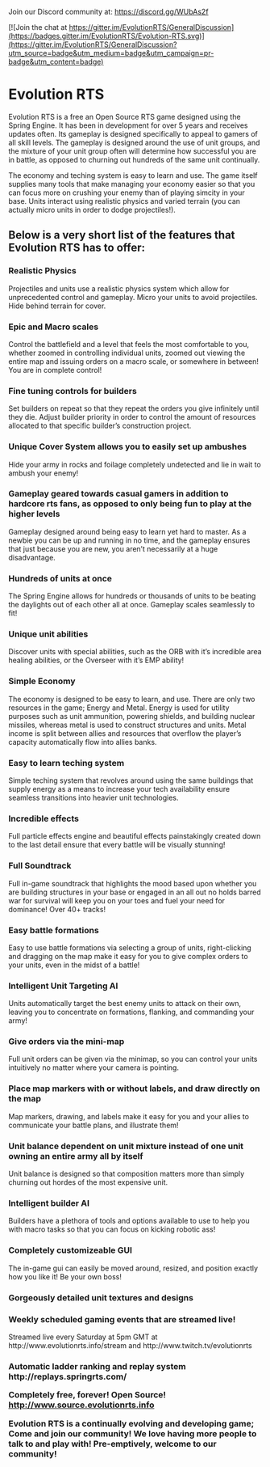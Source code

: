 Join our Discord community at: https://discord.gg/WUbAs2f

[![Join the chat at https://gitter.im/EvolutionRTS/GeneralDiscussion](https://badges.gitter.im/EvolutionRTS/Evolution-RTS.svg)](https://gitter.im/EvolutionRTS/GeneralDiscussion?utm_source=badge&utm_medium=badge&utm_campaign=pr-badge&utm_content=badge)

<h1>Evolution RTS</h1>

Evolution RTS is a free an Open Source RTS game designed using the Spring Engine. It has been in development for over 5 years and receives updates often. Its gameplay is designed specifically to appeal to gamers of all skill levels. The gameplay is designed around the use of unit groups, and the mixture of your unit group often will determine how successful you are in battle, as opposed to churning out hundreds of the same unit continually.

The economy and teching system is easy to learn and use. The game itself supplies many tools that make managing your economy easier so that you can focus more on crushing your enemy than of playing simcity in your base. Units interact using realistic physics and varied terrain (you can actually micro units in order to dodge projectiles!).

<h2>Below is a very short list of the features that Evolution RTS has to offer:</h2>

<h3>Realistic Physics</h3>
Projectiles and units use a realistic physics system which allow for unprecedented control and gameplay. Micro your units to avoid projectiles. Hide behind terrain for cover.

<h3>Epic and Macro scales</h3>
Control the battlefield and a level that feels the most comfortable to you, whether zoomed in controlling individual units, zoomed out viewing the entire map and issuing orders on a macro scale, or somewhere in between! You are in complete control!

<h3>Fine tuning controls for builders</h3>
Set builders on repeat so that they repeat the orders you give infinitely until they die. Adjust builder priority in order to control the amount of resources allocated to that specific builder’s construction project.

<h3>Unique Cover System allows you to easily set up ambushes</h3>
Hide your army in rocks and foilage completely undetected and lie in wait to ambush your enemy!

<h3>Gameplay geared towards casual gamers in addition to hardcore rts fans, as opposed to only being fun to play at the higher levels</h3>
Gameplay designed around being easy to learn yet hard to master. As a newbie you can be up and running in no time, and the gameplay ensures that just because you are new, you aren’t necessarily at a huge disadvantage.

<h3>Hundreds of units at once</h3>
The Spring Engine allows for hundreds or thousands of units to be beating the daylights out of each other all at once. Gameplay scales seamlessly to fit!

<h3>Unique unit abilities</h3>
Discover units with special abilities, such as the ORB with it’s incredible area healing abilities, or the Overseer with it’s EMP ability!

<h3>Simple Economy</h3>
The economy is designed to be easy to learn, and use. There are only two resources in the game; Energy and Metal. Energy is used for utility purposes such as unit ammunition, powering shields, and building nuclear missiles, whereas metal is used to construct structures and units. Metal income is split between allies and resources that overflow the player’s capacity automatically flow into allies banks.

<h3>Easy to learn teching system</h3>
Simple teching system that revolves around using the same buildings that supply energy as a means to increase your tech availability ensure seamless transitions into heavier unit technologies.

<h3>Incredible effects</h3>
Full particle effects engine and beautiful effects painstakingly created down to the last detail ensure that every battle will be visually stunning!

<h3>Full Soundtrack</h3>
Full in-game soundtrack that highlights the mood based upon whether you are building structures in your base or engaged in an all out no holds barred war for survival will keep you on your toes and fuel your need for dominance! Over 40+ tracks!

<h3>Easy battle formations</h3>
Easy to use battle formations via selecting a group of units, right-clicking and dragging on the map make it easy for you to give complex orders to your units,  even in the midst of a battle!

<h3>Intelligent Unit Targeting AI</h3>
Units automatically target the best enemy units to attack on their own, leaving you to concentrate on formations, flanking, and commanding your army!

<h3>Give orders via the mini-map</h3>
Full unit orders can be given via the minimap, so you can control your units intuitively no matter where your camera is pointing.

<h3>Place map markers with or without labels, and draw directly on the map</h3>
Map markers, drawing, and labels make it easy for you and your allies to communicate your battle plans, and illustrate them!

<h3>Unit balance dependent on unit mixture instead of one unit owning an entire army all by itself</h3>
Unit balance is designed so that composition matters more than simply churning out hordes of the most expensive unit.

<h3>Intelligent builder AI</h3>
Builders have a plethora of tools and options available to use to help you with macro tasks so that you can focus on kicking robotic ass!

<h3>Completely customizeable GUI</h3>
The in-game gui can easily be moved around, resized, and position exactly how you like it! Be your own boss!

<h3>Gorgeously detailed unit textures and designs</h3>

<h3>Weekly scheduled gaming events that are streamed live!</h3>
Streamed live every Saturday at 5pm GMT at http://www.evolutionrts.info/stream and http://www.twitch.tv/evolutionrts

<h3>Automatic ladder ranking and replay system
http://replays.springrts.com/

<b>Completely free, forever!
Open Source!
http://www.source.evolutionrts.info</b>

Evolution RTS is a continually evolving and developing game; Come and join our community! We love having more people to talk to and play with! Pre-emptively, welcome to our community!
